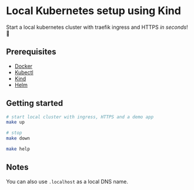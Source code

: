 # Local Kubernetes setup using Kind

Start a local kubernetes cluster with traefik ingress and HTTPS _in seconds_! 🚀

## Prerequisites

- [Docker](https://docs.docker.com/install/)
- [Kubectl](https://kubernetes.io/docs/tasks/tools/install-kubectl/)
- [Kind](https://kind.sigs.k8s.io/docs/user/quick-start/#installation)
- [Helm](https://helm.sh/docs/intro/install/)

## Getting started

```bash
# start local cluster with ingress, HTTPS and a demo app
make up

# stop
make down

make help
```

## Notes

You can also use `.localhost` as a local DNS name.
